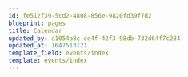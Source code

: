 ```yaml
---
id: fe512f39-5cd2-4808-856e-9820fd39f7d2
blueprint: pages
title: Calendar
updated_by: a1054a8c-ce4f-42f3-98db-732d64f7c284
updated_at: 1647513121
template_field: events/index
template: events/index
---
```

